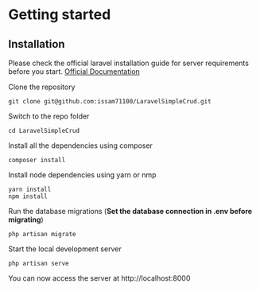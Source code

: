 # Getting started

## Installation

Please check the official laravel installation guide for server requirements before you start. [Official Documentation](https://laravel.com/docs/5.4/installation#installation)


Clone the repository

    git clone git@github.com:issam71100/LaravelSimpleCrud.git
    
Switch to the repo folder

    cd LaravelSimpleCrud

Install all the dependencies using composer

    composer install
    
Install node dependencies using yarn or nmp

    yarn install
    npm install

Run the database migrations (**Set the database connection in .env before migrating**)

    php artisan migrate

Start the local development server

    php artisan serve

You can now access the server at http://localhost:8000
